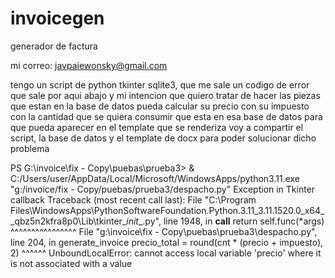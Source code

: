 # invoicegen
generador de factura

mi correo: javpaiewonsky@gmail.com

tengo un script de python tkinter sqlite3, que me sale un codigo de error que sale por aqui abajo y mi intencion que quiero tratar de hacer las piezas que estan en la base de datos pueda calcular su precio con su impuesto con la cantidad que se quiera consumir que esta en esa base de datos para que pueda aparecer en el template que se renderiza
voy a compartir el script, la base de datos y el template de docx para poder solucionar dicho problema

PS G:\invoice\fix - Copy\puebas\prueba3> & C:/Users/user/AppData/Local/Microsoft/WindowsApps/python3.11.exe "g:/invoice/fix - Copy/puebas/prueba3/despacho.py"
Exception in Tkinter callback
Traceback (most recent call last):
  File "C:\Program Files\WindowsApps\PythonSoftwareFoundation.Python.3.11_3.11.1520.0_x64__qbz5n2kfra8p0\Lib\tkinter\__init__.py", line 1948, in __call__
    return self.func(*args)
           ^^^^^^^^^^^^^^^^
  File "g:\invoice\fix - Copy\puebas\prueba3\despacho.py", line 204, in generate_invoice
    precio_total = round(cnt * (precio + impuesto), 2)
                                ^^^^^^
UnboundLocalError: cannot access local variable 'precio' where it is not associated with a value

